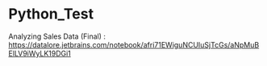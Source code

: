 # Python_Test

Analyzing Sales Data (Final) : https://datalore.jetbrains.com/notebook/afri71EWiguNCUIuSjTcGs/aNpMuBElLV9iWyLK19DGi1
